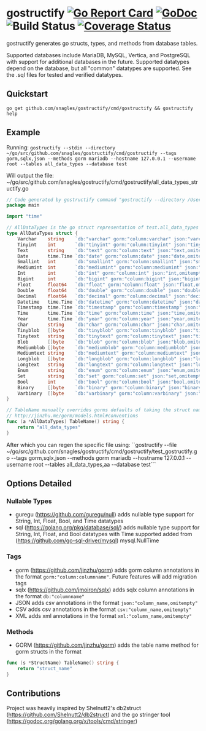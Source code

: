 # gostructify [![Go Report Card](https://goreportcard.com/badge/github.com/snagles/gostructify)](https://goreportcard.com/report/github.com/snagles/gostructify) [![GoDoc](https://godoc.org/github.com/snagles/gostructify?status.svg)](https://godoc.org/github.com/snagles/gostructify)  ![Build Status](https://travis-ci.org/snagles/gostructify.svg?branch=master) [![Coverage Status](https://codecov.io/gh/snagles/gostructify/branch/develop/graph/badge.svg)](https://codecov.io/gh/snagles/gostructify)

gostructify generates go structs, types, and methods from database tables.

Supported databases include MariaDB, MySQL, Vertica, and PostgreSQL with support for additional databases in the future. Supported datatypes depend on the database, but all "common" datatypes are supported. See the .sql files for tested and verified datatypes.

## Quickstart
`go get github.com/snagles/gostructify/cmd/gostructify && gostructify help`

## Example
Running:
```gostructify --stdin --directory ~/go/src/github.com/snagles/gostructify/cmd/gostructify --tags gorm,sqlx,json --methods gorm mariadb --hostname 127.0.0.1 --username root --tables all_data_types --database test```

Will output the file: ~/go/src/github.com/snagles/gostructify/cmd/gostructify/all_data_types_structify.go

```go
// Code generated by gostructify command "gostructify --directory /Users/Stefan/go/src/github.com/snagles/gostructify/cmd/gostructify --tags gorm,sqlx,json --methods gorm mariadb --hostname 127.0.0.1 --username root --tables all_data_types --database test"
package main

import "time"

// AllDataTypes is the go struct representation of test.all_data_types
type AllDataTypes struct {
	Varchar    string    `db:"varchar" gorm:"column:varchar" json:"varchar,omitempty"`
	Tinyint    int       `db:"tinyint" gorm:"column:tinyint" json:"tinyint,omitempty"`
	Text       string    `db:"text" gorm:"column:text" json:"text,omitempty"`
	Date       time.Time `db:"date" gorm:"column:date" json:"date,omitempty"`
	Smallint   int       `db:"smallint" gorm:"column:smallint" json:"smallint,omitempty"`
	Mediumint  int       `db:"mediumint" gorm:"column:mediumint" json:"mediumint,omitempty"`
	Int        int       `db:"int" gorm:"column:int" json:"int,omitempty"`
	Bigint     int       `db:"bigint" gorm:"column:bigint" json:"bigint,omitempty"`
	Float      float64   `db:"float" gorm:"column:float" json:"float,omitempty"`
	Double     float64   `db:"double" gorm:"column:double" json:"double,omitempty"`
	Decimal    float64   `db:"decimal" gorm:"column:decimal" json:"decimal,omitempty"`
	Datetime   time.Time `db:"datetime" gorm:"column:datetime" json:"datetime,omitempty"`
	Timestamp  time.Time `db:"timestamp" gorm:"column:timestamp" json:"timestamp,omitempty"`
	Time       time.Time `db:"time" gorm:"column:time" json:"time,omitempty"`
	Year       time.Time `db:"year" gorm:"column:year" json:"year,omitempty"`
	Char       string    `db:"char" gorm:"column:char" json:"char,omitempty"`
	Tinyblob   []byte    `db:"tinyblob" gorm:"column:tinyblob" json:"tinyblob,omitempty"`
	Tinytext   string    `db:"tinytext" gorm:"column:tinytext" json:"tinytext,omitempty"`
	Blob       []byte    `db:"blob" gorm:"column:blob" json:"blob,omitempty"`
	Mediumblob []byte    `db:"mediumblob" gorm:"column:mediumblob" json:"mediumblob,omitempty"`
	Mediumtext string    `db:"mediumtext" gorm:"column:mediumtext" json:"mediumtext,omitempty"`
	Longblob   []byte    `db:"longblob" gorm:"column:longblob" json:"longblob,omitempty"`
	Longtext   string    `db:"longtext" gorm:"column:longtext" json:"longtext,omitempty"`
	Enum       string    `db:"enum" gorm:"column:enum" json:"enum,omitempty"`
	Set        string    `db:"set" gorm:"column:set" json:"set,omitempty"`
	Bool       int       `db:"bool" gorm:"column:bool" json:"bool,omitempty"`
	Binary     []byte    `db:"binary" gorm:"column:binary" json:"binary,omitempty"`
	Varbinary  []byte    `db:"varbinary" gorm:"column:varbinary" json:"varbinary,omitempty"`
}

// TableName manually overrides gorms defaults of taking the struct name and pluralizing it
// http://jinzhu.me/gorm/models.html#conventions
func (a *AllDataTypes) TableName() string {
	return "all_data_types"
}
```

After which you can regen the specific file using:
``gostructify --file ~/go/src/github.com/snagles/gostructify/cmd/gostructify/test_gostructify.go --tags gorm,sqlx,json --methods gorm mariadb --hostname 127.0.0.1 --username root --tables all_data_types,aa --database test```

## Options Detailed
### Nullable Types
- guregu (https://github.com/guregu/null) adds nullable type support for String, Int, Float, Bool, and Time datatypes
- sql (https://golang.org/pkg/database/sql/) adds nullable type support for String, Int, Float, and Bool datatypes with Time supported added from (https://github.com/go-sql-driver/mysql) mysql.NullTime
### Tags
- gorm (https://github.com/jinzhu/gorm) adds gorm column annotations in the format `gorm:"column:columnname"`. Future features will add migration tags
- sqlx (https://github.com/jmoiron/sqlx) adds sqlx column annotations in the format `db:"columnname"`
- JSON adds csv annotations in the format `json:"column_name,omitempty"`
- CSV adds csv annotations in the format `csv:"column_name,omitempty"`
- XML adds xml annotations in the format `xml:"column_name,omitempty"`
### Methods
- GORM (https://github.com/jinzhu/gorm) adds the table name method for gorm structs in the format
```go
func (s *StructName) TableName() string {
	return "struct_name"
}
```

## Contributions
Project was heavily inspired by Shelnutt2's db2struct (https://github.com/Shelnutt2/db2struct) and the go stringer tool (https://godoc.org/golang.org/x/tools/cmd/stringer)
